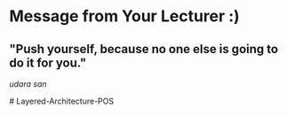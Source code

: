 # Message from Your Lecturer :)
## "Push yourself, because no one else is going to do it for you." 
_udara san_

#   L a y e r e d - A r c h i t e c t u r e - P O S  
 